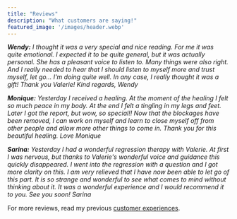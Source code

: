 ```yaml
---
title: "Reviews"
description: "What customers are saying!"
featured_image: '/images/header.webp'
---
```


___Wendy:___ _I ​​thought it was a very special and nice reading. For me it was quite emotional. I expected it to be quite general, but it was actually personal. She has a pleasant voice to listen to. Many things were also right. And I really needed to hear that I should listen to myself more and trust myself, let go... I'm doing quite well. In any case, I really thought it was a gift! Thank you Valerie! Kind regards, Wendy_

___Monique:___ _Yesterday I received a healing. At the moment of the healing I felt so much peace in my body. At the end I felt a tingling in my legs and feet. Later I got the report, but wow, so special!! Now that the blockages have been removed, I can work on myself and learn to close myself off from other people and allow more other things to come in. Thank you for this beautiful healing. Love Monique_

___Sarina:___ _Yesterday I had a wonderful regression therapy with Valerie. At first I was nervous, but thanks to Valerie's wonderful voice and guidance this quickly disappeared. I went into the regression with a question and I got more clarity on this. I am very relieved that I have now been able to let go of this part. It is so strange and wonderful to see what comes to mind without thinking about it. It was a wonderful experience and I would recommend it to you. See you soon! Sarina_

For more reviews, read my previous [customer experiences](https://www.valeriemediumhealer.nl/#klantervaring).


